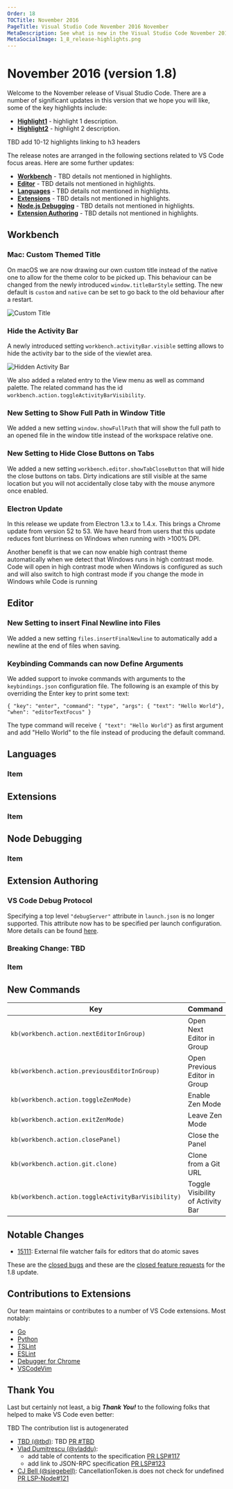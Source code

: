 ```yaml
---
Order: 18
TOCTitle: November 2016
PageTitle: Visual Studio Code November 2016 November
MetaDescription: See what is new in the Visual Studio Code November 2016 Release (1.8)
MetaSocialImage: 1_8_release-highlights.png
---
```


# November 2016 (version 1.8)

Welcome to the November release of Visual Studio Code. There are a number of significant updates in this version that we hope you will like, some of the key highlights include:

* **[Highlight1](#highlight-1)** - highlight 1 description.
* **[Highlight2](#highlight-2)** - highlight 2 description.

TBD add 10-12 highlights linking to h3 headers

The release notes are arranged in the following sections related to VS Code focus areas. Here are some further updates:

* **[Workbench](#workbench)** - TBD details not mentioned in highlights.
* **[Editor](#editor)** - TBD details not mentioned in highlights.
* **[Languages](#languages)** - TBD details not mentioned in highlights.
* **[Extensions](#extensions)** - TBD details not mentioned in highlights.
* **[Node.js Debugging](#node-debugging)** - TBD details not mentioned in highlights.
* **[Extension Authoring](#extension-authoring)** - TBD details not mentioned in highlights.

## Workbench

### Mac: Custom Themed Title

On macOS we are now drawing our own custom title instead of the native one to allow for the theme color to be picked up. This behaviour can be changed from the newly introduced `window.titleBarStyle` setting. The new default is `custom` and `native` can be set to go back to the old behaviour after a restart.

![Custom Title](images/1_8/custom-title.png) 

### Hide the Activity Bar

A newly introduced setting `workbench.activityBar.visible` setting allows to hide the activity bar to the side of the viewlet area. 

![Hidden Activity Bar](images/1_8/no-activitybar.png) 

We also added a related entry to the View menu as well as command palette. The related command has the id `workbench.action.toggleActivityBarVisibility`.

### New Setting to Show Full Path in Window Title

We added a new setting `window.showFullPath` that will show the full path to an opened file in the window title instead of the workspace relative one.

### New Setting to Hide Close Buttons on Tabs

We added a new setting `workbench.editor.showTabCloseButton` that will hide the close buttons on tabs. Dirty indications are still visible at the same location but you will not accidentally close taby with the mouse anymore once enabled.

### Electron Update

In this release we update from Electron 1.3.x to 1.4.x. This brings a Chrome update from version 52 to 53. We have heard from users that this update reduces font blurriness on Windows when running with >100% DPI.

Another benefit is that we can now enable high contrast theme automatically when we detect that Windows runs in high contrast mode. Code will open in high contrast mode when Windows is configured as such and will also switch to high contrast mode if you change the mode in Windows while Code is running 

## Editor

### New Setting to insert Final Newline into Files

We added a new setting `files.insertFinalNewline` to automatically add a newline at the end of files when saving. 

### Keybinding Commands can now Define Arguments

We added support to invoke commands with arguments to the `keybindings.json` configuration file. The following is an example of this by overriding the Enter key to print some text:

`{ "key": "enter", "command": "type", "args": { "text": "Hello World"}, "when": "editorTextFocus" }`

The type command will receive `{ "text": "Hello World"}` as first argument and add "Hello World" to the file instead of producing the default command.

## Languages

### Item

## Extensions

### Item

## Node Debugging

### Item

## Extension Authoring

### VS Code Debug Protocol
Specifying a top level `"debugServer"` attribute in `launch.json` is no longer supported. This attribute now has to be specified per launch configuration. More details can be found [here](https://github.com/Microsoft/vscode/issues/13783).

### Breaking Change: TBD

### Item

## New Commands

Key|Command|Command id
---|-------|----------
`kb(workbench.action.nextEditorInGroup)`|Open Next Editor in Group|`workbench.action.nextEditorInGroup`
`kb(workbench.action.previousEditorInGroup)`|Open Previous Editor in Group|`workbench.action.previousEditorInGroup`
`kb(workbench.action.toggleZenMode)`|Enable Zen Mode|`workbench.action.toggleZenMode`
`kb(workbench.action.exitZenMode)`|Leave Zen Mode|`workbench.action.exitZenMode`
`kb(workbench.action.closePanel)`|Close the Panel|`workbench.action.closePanel`
`kb(workbench.action.git.clone)`|Clone from a Git URL|`workbench.action.git.clone`
`kb(workbench.action.toggleActivityBarVisibility)`|Toggle Visibility of Activity Bar|`workbench.action.toggleActivityBarVisibility`

## Notable Changes

* [15111](https://github.com/Microsoft/vscode/issues/15111): External file watcher fails for editors that do atomic saves

These are the [closed bugs](https://github.com/Microsoft/vscode/issues?q=is%3Aissue+label%3Abug+milestone%3A%22November+2016%22+is%3Aclosed) and these are the [closed feature requests](https://github.com/Microsoft/vscode/issues?q=is%3Aissue+milestone%3A%22November+2016%22+is%3Aclosed+label%3Afeature-request) for the 1.8 update.

## Contributions to Extensions

Our team maintains or contributes to a number of VS Code extensions. Most notably:

* [Go](https://marketplace.visualstudio.com/items?itemName=lukehoban.Go)
* [Python](https://marketplace.visualstudio.com/items?itemName=donjayamanne.python)
* [TSLint](https://marketplace.visualstudio.com/items?itemName=eg2.tslint)
* [ESLint](https://marketplace.visualstudio.com/items?itemName=dbaeumer.vscode-eslint)
* [Debugger for Chrome](https://marketplace.visualstudio.com/items?itemName=msjsdiag.debugger-for-chrome)
* [VSCodeVim](https://marketplace.visualstudio.com/items?itemName=vscodevim.vim)

## Thank You

Last but certainly not least, a big *__Thank You!__* to the following folks that helped to make VS Code even better:

TBD The contribution list is autogenerated

* [TBD (@tbd)](https://github.com/tbd):  TBD [PR #TBD](https://github.com/Microsoft/vscode/pull/TBD)
* [Vlad Dumitrescu (@vladdu)](https://github.com/vladdu):
  * add table of contents to the specification [PR LSP#117](https://github.com/Microsoft/language-server-protocol/pull/117)
  * add link to JSON-RPC specification [PR LSP#123](https://github.com/Microsoft/language-server-protocol/pull/123)
* [CJ Bell (@siegebell)](https://github.com/siegebell): CancellationToken.is does not check for undefined [PR LSP-Node#121](https://github.com/Microsoft/vscode-languageserver-node/pull/121)
 
<!-- In-product release notes styles.  Do not modify without also modifying regex in gulpfile.common.js -->
<a id="scroll-to-top" role="button" aria-label="scroll to top" onclick="scroll(0,0)"><span class="icon"></span></a>
<link rel="stylesheet" type="text/css" href="css/inproduct_releasenotes.css"/>
